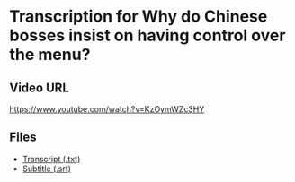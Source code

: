 # Transcription for Why do Chinese bosses insist on having control over the menu?
## Video URL
https://www.youtube.com/watch?v=KzOymWZc3HY
 
## Files
- [Transcript (.txt)](./transcript.txt)
- [Subtitle (.srt)](./transcript.srt)
